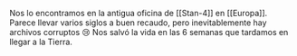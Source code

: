 Nos lo encontramos en la antigua oficina de [[Stan-4]] en [[Europa]].
Parece llevar varios siglos a buen recaudo, pero inevitablemente hay archivos corruptos :cry:
Nos salvó la vida en las 6 semanas que tardamos en llegar a la Tierra.